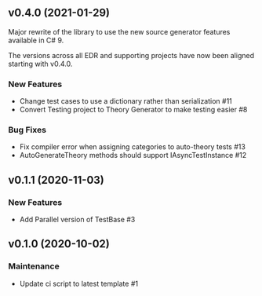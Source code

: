 ## v0.4.0 (2021-01-29)

Major rewrite of the library to use the new source generator features
available in C# 9.

The versions across all EDR and supporting projects have now been aligned
starting with v0.4.0.

### New Features

- Change test cases to use a dictionary rather than serialization #11
- Convert Testing project to Theory Generator to make testing easier #8

### Bug Fixes

- Fix compiler error when assigning categories to auto-theory tests #13
- AutoGenerateTheory methods should support IAsyncTestInstance #12

## v0.1.1 (2020-11-03)

### New Features

- Add Parallel version of TestBase #3

## v0.1.0 (2020-10-02)

### Maintenance

- Update ci script to latest template #1
